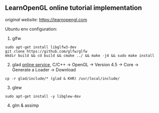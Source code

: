 ## LearnOpenGL online tutorial implementation
*original website:* https://learnopengl.com

Ubuntu env configuration:
1. glfw
```shell
sudo apt-get install libglfw3-dev
git clone https://github.com/glfw/glfw
mkdir build && cd build && cmake ../ && make -j4 && sudo make install
```

2. glad [online service](https://glad.dav1d.de/), C/C++ -> OpenGL -> Version 4.5 -> Core -> Generate a Loader -> Download

```shell
cp -r glad/include/* (glad & KHR) /usr/local/include/
```

3. glew
```shell
sudo apt-get install -y libglew-dev
```

4. glm & assimp
